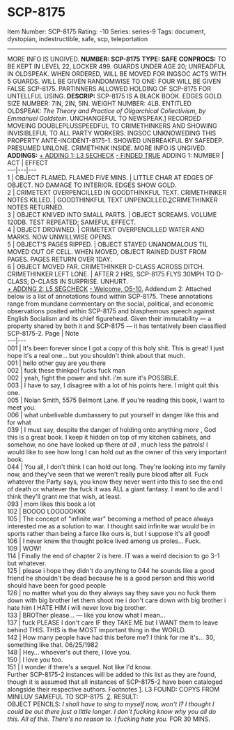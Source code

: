 # SCP-8175
Item Number: SCP-8175
Rating: -10
Series: series-9
Tags: document, dystopian, indestructible, safe, scp, teleportation

---

MORE INFO IS UNGIVED.
**NUMBER: SCP-8175**
**TYPE: SAFE**
**CONPROCS:** TO BE KEPT IN LEVEL 22, LOCKER 499. GUARDS UNDER AGE 20; UNREADFUL IN OLDSPEAK. WHEN ORDERED, WILL BE MOVED FOR INGSOC ACTS WITH 5 GUARDS. WILL BE GIVEN RANDOMWISE TO ONE: FOUR WILL BE GIVEN FALSE SCP-8175. PARTINNERS ALLOWED HOLDING OF SCP-8175 FOR UNTELLFUL USING.
**DESCRIP:** SCP-8175 IS A BLACK BOOK. EDGES GOLD. SIZE NUMBER: 7IN, 2IN, 5IN. WEIGHT NUMBER: 4LB.
ENTITLED OLDSPEAK: _The Theory and Practice of Oligarchical Collectivism, by Emmanuel Goldstein_. UNCHANGEFUL TO NEWSPEAK.[1](javascript:;)
RECORDED MOVEING DOUBLEPLUSSPEEDFUL TO CRIMETHINKERS AND SHOWING INVISIBLEFUL TO ALL PARTY WORKERS. INGSOC UNKNOWEDING THIS PROPERTY ANTE-INCIDENT-8175-1.
SHOWED UNBREAKFUL BY SAFEDEP. PRESUMED UNLONE. CRIMETHINK INSIDE.
MORE INFO IS UNGIVED.
**ADDINGS:**
[\+ ADDING 1: L3 SECHECK](javascript:;)
[\- FINDED TRUE](javascript:;)
ADDING 1:
NUMBER | ACT | EFFECT  
---|---|---  
1 | OBJECT FLAMED. FLAMED FIVE MINS. | LITTLE CHAR AT EDGES OF OBJECT. NO DAMAGE TO INTERIOR. EDGES SHOW GOLD.  
2 | CRIMETEXT OVERPENCILLED IN GOODTHINKFUL TEXT. CRIMETHINKER NOTES KILLED. | GOODTHINKFUL TEXT UNPENCILLED.[2](javascript:;)CRIMETHINKER NOTES RETURNED.  
3 | OBJECT KNIVED INTO SMALL PARTS. | OBJECT SCREAMS. VOLUME 120DB. TEST REPEATED; SAMEFUL EFFECT.  
4 | OBJECT DROWNED. | CRIMETEXT OVERPENCILLED WATER AND MARKS. NOW UNWILLWISE OPENS.  
5 | OBJECT'S PAGES RIPPED. | OBJECT STAYED UNANOMALOUS TIL MOVED OUT OF CELL. WHEN MOVED, OBJECT RAINED DUST FROM PAGES. PAGES RETURN OVER 1DAY.  
6 | OBJECT MOVED FAR. CRIMETHINKER D-CLASS ACROSS DITCH. CRIMETHINKER LEFT LONE. | AFTER 2 HRS, SCP-8175 FLYS 30MPH TO D-CLASS; D-CLASS IN SURPRISE. UNHURT.  
[\+ ADDING 2: L5 SEGCHECK](javascript:;)
[\- Welcome, O5-10.](javascript:;)
Addendum 2:
Attached below is a list of annotations found within SCP-8175. These annotations range from mundane commentary on the social, political, and economic observations posited within SCP-8175 and blasphemous speech against English Socialism and its chief figurehead. Given their immutability — a property shared by both it and SCP-8175 — it has tentatively been classified SCP-8175-2.
Page | Note  
---|---  
001 | It's been forever since I got a copy of this holy shit. This is great! I just hope it's a real one… but you shouldn't think about that much.  
001 | hello other guy are you there  
002 | fuck these thinkpol fucks fuck man  
002 | yeah, fight the power and shit. i'm sure it's POSSIBLE.  
003 | I have to say, I disagree with a lot of his points here. I might quit this one.  
005 | Nolan Smith, 5575 Belmont Lane. If you're reading this book, I want to meet you.  
006 | what unbelivable dumbassery to put yourself in danger like this and for what  
039 | I must say, despite the danger of holding onto anything _more_ , God this is a great book. I keep it hidden on top of my kitchen cabinets, and somehow, no one have looked up there _at all_ , much less the patrols! I would like to see how long I can hold out as the owner of this very important book.  
044 | You all, I don't think I can hold out long. They're looking into my family now, and they've seen that we weren't really pure blood after all. Fuck whatever the Party says, you know they never went into this to see the end of death or whatever the fuck it was ALL a giant fantasy. I want to die and I think they'll grant me that wish, at least.  
093 | mom likes this book a lot  
102 | BOOOO LOOOOOKKK  
105 | The concept of "infinite war" becoming a method of peace always interested me as a solution to war. I thought said infinite war would be in sports rather than being a farce like ours is, but I suppose it's all good!  
106 | I never knew the thought police lived among us proles… Fuck.  
109 | WOW!  
114 | Finally the end of chapter 2 is here. IT was a weird decision to go 3-1 but whatever.  
125 | please i hope they didn't do anything to 044 he sounds like a good friend he shouldn't be dead because he is a good person and this world should have been for good people  
126 | no matter what you do they always say they save you no fuck them down with big brother let them shoot me i don't care down with big brother i hate him I HATE HIM i will never love big brother.  
133 | BROTher please… — like you know what I mean…  
137 | fuck PLEASE I don't care IF they TAKE ME but I WANT them to leave behind THIS. THIS is the MOST important thing in the WORLD.  
142 | How many people have had this before me? I think for me it's… 30, something like that. 06/25/1982  
148 | Hey… whoever's out there, I love you.  
150 | I love you too.  
151 | I wonder if there's a sequel. Not like I'd know.  
Further SCP-8175-2 instances will be added to this list as they are found, though it is assumed that all instances of SCP-8175-2 have been cataloged alongside their respective authors.
Footnotes
[1](javascript:;). L3 FOUND: COPYS FROM MINILUV SAMEFUL TO SCP-8175.
[2](javascript:;). RESULT:  
OBJECT PENCILS: 
_I shall have to sing to myself now, won't I? I thought I could be out there just a little longer. I don't fucking know why you all do this. All of this. There's no reason to._
_I fucking hate you._
FOR 30 MINS.